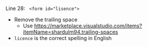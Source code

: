 Line 28: `  <form id="lisence"> `
  * Remove the trailing space
    * Use https://marketplace.visualstudio.com/items?itemName=shardulm94.trailing-spaces
  * `licence` is the correct spelling in English